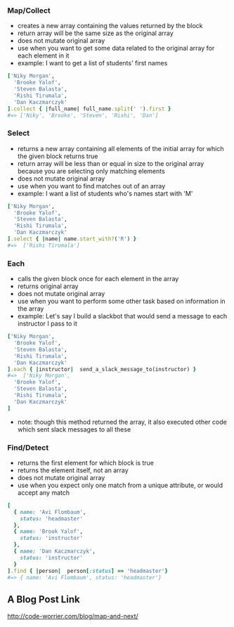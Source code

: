 ### Map/Collect

* creates a new array containing the values returned by the block
* return array will be the same size as the original array
* does not mutate original array
* use when you want to get some data related to the original array for each element in it
* example: I want to get a list of students' first names

```ruby
['Niky Morgan',
  'Brooke Yalof',
  'Steven Balasta',
  'Rishi Tirumala',
  'Dan Kaczmarczyk'
].collect { |full_name| full_name.split(' ').first }
#=> ['Niky', 'Brooke', 'Steven', 'Rishi', 'Dan']
```

### Select

* returns a new array containing all elements of the initial array for which the given block returns true
* return array will be less than or equal in size to the original array because you are selecting only matching elements
* does not mutate original array
* use when you want to find matches out of an array
* example: I want a list of students who's names start with 'M'

```ruby
['Niky Morgan',
  'Brooke Yalof',
  'Steven Balasta',
  'Rishi Tirumala',
  'Dan Kaczmarczyk'
].select { |name| name.start_with?('R') }
#=>  ['Rishi Tirumala']
```

### Each

* calls the given block once for each element in the array
* returns original array
* does not mutate original array
* use when you want to perform some other task based on information in the array
* example: Let's say I build a slackbot that would send a message to each instructor I pass to it

```ruby
['Niky Morgan',
  'Brooke Yalof',
  'Steven Balasta',
  'Rishi Tirumala',
  'Dan Kaczmarczyk'
].each { |instructor|  send_a_slack_message_to(instructor) }
#=>  ['Niky Morgan',
  'Brooke Yalof',
  'Steven Balasta',
  'Rishi Tirumala',
  'Dan Kaczmarczyk'
]
```

* note: though this method returned the array, it also executed other code which sent slack messages to all these

### Find/Detect

* returns the first element for which block is true
* returns the element itself, not an array
* does not mutate original array
* use when you expect only one match from a unique attribute, or would accept any match

```ruby
[
  { name: 'Avi Flombaum',
    status: 'headmaster'
  },
  { name: 'Brook Yalof',
    status: 'instructor'
  },
  { name: 'Dan Kaczmarczyk',
    status: 'instructor'
  }
].find { |person|  person[:status] == 'headmaster'}
#=> { name: 'Avi Flombaum', status: 'headmaster'}
```

## A Blog Post Link

http://code-worrier.com/blog/map-and-next/